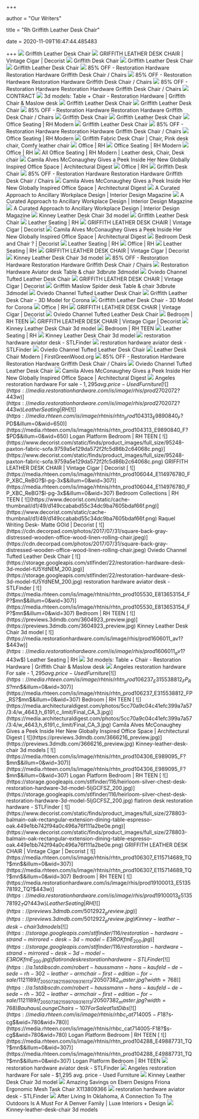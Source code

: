 +++
        
author = "Our Writers"
        
title = "Rh Griffith Leather Desk Chair"
        
date = 2020-11-09T16:47:44.485483
        
+++
[ ![](https://media.restorationhardware.com/is/image/rhis/prod6740334_E36964115_TQ?$PD$&illum=0)](https://media.restorationhardware.com/is/image/rhis/prod6740334_E36964115_TQ?$PD$&illum=0) Griffith Leather Desk Chair
[ ![](https://www.decorist.com/static/finds/product_images/full_size/116516-griffith-leather-desk-chair-vintage-cigar.d62c99824ecbc207088c04d3ac55e3a4.png)](https://www.decorist.com/static/finds/product_images/full_size/116516-griffith-leather-desk-chair-vintage-cigar.d62c99824ecbc207088c04d3ac55e3a4.png) GRIFFITH LEATHER DESK CHAIR | Vintage Cigar | Decorist
[ ![](https://media.restorationhardware.com/is/image/rhis/prod7450042_E67417323_TQ?$PD$&illum=0)](https://media.restorationhardware.com/is/image/rhis/prod7450042_E67417323_TQ?$PD$&illum=0) Griffith Desk Chair
[ ![](https://media.restorationhardware.com/is/image/rhis/prod7590049_E36964115_TQ_XBC_CC?$PD$&illum=0)](https://media.restorationhardware.com/is/image/rhis/prod7590049_E36964115_TQ_XBC_CC?$PD$&illum=0) Griffith Leather Desk Chair
[ ![](https://media.restorationhardware.com/is/image/rhis/prod7450043_E77417474_TQ?$PD$&illum=0)](https://media.restorationhardware.com/is/image/rhis/prod7450043_E77417474_TQ?$PD$&illum=0) Griffith Leather Desk Chair
[ ![](https://images.kaiyo.com/98576/restoration-hardware/chairs/home-office-chairs/used-restoration-hardware-griffith-desk-chair.jpeg)](https://images.kaiyo.com/98576/restoration-hardware/chairs/home-office-chairs/used-restoration-hardware-griffith-desk-chair.jpeg) 85% OFF - Restoration Hardware Restoration Hardware Griffith Desk Chair /  Chairs
[ ![](https://images.kaiyo.com/98576/restoration-hardware/chairs/home-office-chairs/restoration-hardware-griffith-desk-chair.jpeg)](https://images.kaiyo.com/98576/restoration-hardware/chairs/home-office-chairs/restoration-hardware-griffith-desk-chair.jpeg) 85% OFF - Restoration Hardware Restoration Hardware Griffith Desk Chair /  Chairs
[ ![](https://images.kaiyo.com/98576/restoration-hardware/chairs/home-office-chairs/buy-restoration-hardware-griffith-desk-chair.jpeg)](https://images.kaiyo.com/98576/restoration-hardware/chairs/home-office-chairs/buy-restoration-hardware-griffith-desk-chair.jpeg) 85% OFF - Restoration Hardware Restoration Hardware Griffith Desk Chair /  Chairs
[ ![](x-raw-image:///7a7b34d2cf89e3b1a19e90c7206130bee9d93979d6f2cd5d5c3d8d6d58b307c2)](x-raw-image:///7a7b34d2cf89e3b1a19e90c7206130bee9d93979d6f2cd5d5c3d8d6d58b307c2) CONTRACT
[ ![](https://b4.3ddd.ru/media/cache/tuk_model_custom_filter_en/model_images/0000/0000/0971/971436.58d4cd9cc8aed.jpeg)](https://b4.3ddd.ru/media/cache/tuk_model_custom_filter_en/model_images/0000/0000/0971/971436.58d4cd9cc8aed.jpeg) 3d models: Table + Chair - Restoration Hardware | Griffith Chair &amp;  Maslow desk
[ ![](https://media.restorationhardware.com/is/image/rhis/prod6740334_E36964115_P?$l-pd1$&wid=650)](https://media.restorationhardware.com/is/image/rhis/prod6740334_E36964115_P?$l-pd1$&wid=650) Griffith Leather Desk Chair
[ ![](https://media.restorationhardware.com/is/image/rhis/prod6740334_E36964115_F?$l-pd1$&wid=650)](https://media.restorationhardware.com/is/image/rhis/prod6740334_E36964115_F?$l-pd1$&wid=650) Griffith Leather Desk Chair
[ ![](https://images.kaiyo.com/98576/restoration-hardware/chairs/home-office-chairs/shop-restoration-hardware-griffith-desk-chair.jpeg)](https://images.kaiyo.com/98576/restoration-hardware/chairs/home-office-chairs/shop-restoration-hardware-griffith-desk-chair.jpeg) 85% OFF - Restoration Hardware Restoration Hardware Griffith Desk Chair /  Chairs
[ ![](https://media.restorationhardware.com/is/image/rhis/prod16020066_E66964066_TQ_XBC_ReBG?$PD$&illum=0)](https://media.restorationhardware.com/is/image/rhis/prod16020066_E66964066_TQ_XBC_ReBG?$PD$&illum=0) Griffith Desk Chair
[ ![](https://media.restorationhardware.com/is/image/rhis/prod16380143_E11482289_TQ_CC?$PD$&illum=0)](https://media.restorationhardware.com/is/image/rhis/prod16380143_E11482289_TQ_CC?$PD$&illum=0) Griffith Leather Desk Chair
[ ![](https://media.restorationhardware.com/is/image/rhis/prod16090136_E7415849_TQ_CC?$mn$&illum=0&wid=498)](https://media.restorationhardware.com/is/image/rhis/prod16090136_E7415849_TQ_CC?$mn$&illum=0&wid=498) Office Seating | RH Modern
[ ![](https://media.restorationhardware.com/is/image/rhis/prod7590049_E36964115_P_XBC_CC?$PD$&wid=650)](https://media.restorationhardware.com/is/image/rhis/prod7590049_E36964115_P_XBC_CC?$PD$&wid=650) Griffith Leather Desk Chair
[ ![](https://images.kaiyo.com/98576/restoration-hardware/chairs/home-office-chairs/sell-restoration-hardware-griffith-desk-chair.jpeg)](https://images.kaiyo.com/98576/restoration-hardware/chairs/home-office-chairs/sell-restoration-hardware-griffith-desk-chair.jpeg) 85% OFF - Restoration Hardware Restoration Hardware Griffith Desk Chair /  Chairs
[ ![](https://media.restorationhardware.com/is/image/rhis/prod16260022_E31144626_TQ?$mn$&illum=0&wid=498)](https://media.restorationhardware.com/is/image/rhis/prod16260022_E31144626_TQ?$mn$&illum=0&wid=498) Office Seating | RH Modern
[ ![](https://i.pinimg.com/originals/b8/5b/db/b85bdb14ae680870462812c33d5489a8.jpg)](https://i.pinimg.com/originals/b8/5b/db/b85bdb14ae680870462812c33d5489a8.jpg) Griffith Fabric Desk Chair | Chair, Pink desk chair, Comfy leather chair
[ ![](https://media.restorationhardware.com/is/image/rhis/cat10180112-bnr-F19-slide3?wid=1000&fmt=jpeg&qlt=80,0&op_sharpen=0&resMode=sharp&op_usm=0.3,1.0,5,0&iccEmbed=1)](https://media.restorationhardware.com/is/image/rhis/cat10180112-bnr-F19-slide3?wid=1000&fmt=jpeg&qlt=80,0&op_sharpen=0&resMode=sharp&op_usm=0.3,1.0,5,0&iccEmbed=1) Office | RH
[ ![](https://media.restorationhardware.com/is/image/rhis/prod16020037_E27415711_TQ_CC?$mn$&illum=0&wid=498)](https://media.restorationhardware.com/is/image/rhis/prod16020037_E27415711_TQ_CC?$mn$&illum=0&wid=498) Office Seating | RH Modern
[ ![](https://media.restorationhardware.com/is/image/rhis/cat10180112-bnr-F19-slide1?wid=1000&fmt=jpeg&qlt=80,0&op_sharpen=0&resMode=sharp&op_usm=0.3,1.0,5,0&iccEmbed=1)](https://media.restorationhardware.com/is/image/rhis/cat10180112-bnr-F19-slide1?wid=1000&fmt=jpeg&qlt=80,0&op_sharpen=0&resMode=sharp&op_usm=0.3,1.0,5,0&iccEmbed=1) Office | RH
[ ![](https://i.pinimg.com/564x/67/0b/df/670bdffa6d650271e340adf3c984b918.jpg)](https://i.pinimg.com/564x/67/0b/df/670bdffa6d650271e340adf3c984b918.jpg) All Office Seating | RH Modern | Leather desk, Chair, Desk chair
[ ![](https://media.architecturaldigest.com/photos/5cc70ccd04c41e4e279a7a5b/master/w_1600%2Cc_limit/FINAL_CA_1.jpg)](https://media.architecturaldigest.com/photos/5cc70ccd04c41e4e279a7a5b/master/w_1600%2Cc_limit/FINAL_CA_1.jpg) Camila Alves McConaughey Gives a Peek Inside Her New Globally Inspired  Office Space | Architectural Digest
[ ![](https://media.restorationhardware.com/is/image/rhis/cat10180112-bnr-F19-slide2?wid=1000&fmt=jpeg&qlt=80,0&op_sharpen=0&resMode=sharp&op_usm=0.3,1.0,5,0&iccEmbed=1)](https://media.restorationhardware.com/is/image/rhis/cat10180112-bnr-F19-slide2?wid=1000&fmt=jpeg&qlt=80,0&op_sharpen=0&resMode=sharp&op_usm=0.3,1.0,5,0&iccEmbed=1) Office | RH
[ ![](https://media.restorationhardware.com/is/image/rhis/prod7450042_E67417323_F?$PD$&wid=650)](https://media.restorationhardware.com/is/image/rhis/prod7450042_E67417323_F?$PD$&wid=650) Griffith Desk Chair
[ ![](https://images.kaiyo.com/139486/restoration-hardware/chairs/home-office-chairs/rh-teen-alessa-kashmir-desk-chair.jpeg)](https://images.kaiyo.com/139486/restoration-hardware/chairs/home-office-chairs/rh-teen-alessa-kashmir-desk-chair.jpeg) 85% OFF - Restoration Hardware Restoration Hardware Griffith Desk Chair /  Chairs
[ ![](https://media.architecturaldigest.com/photos/5cc70a9c04c41e4c229a7a56/master/w_1600%2Cc_limit/FINAL_CA_2.jpg)](https://media.architecturaldigest.com/photos/5cc70a9c04c41e4c229a7a56/master/w_1600%2Cc_limit/FINAL_CA_2.jpg) Camila Alves McConaughey Gives a Peek Inside Her New Globally Inspired  Office Space | Architectural Digest
[ ![](https://d4qwptktddc5f.cloudfront.net/RH-Contract_workplace_chairs_conference-table_lounge_sofa.jpg)](https://d4qwptktddc5f.cloudfront.net/RH-Contract_workplace_chairs_conference-table_lounge_sofa.jpg) A Curated Approach to Ancillary Workplace Design | Interior Design Magazine
[ ![](https://d4qwptktddc5f.cloudfront.net/thumbs_restoration-hardware-workplace-roundtable-wework-bryant-park-B40A1341.jpg.770x0_q95.jpg)](https://d4qwptktddc5f.cloudfront.net/thumbs_restoration-hardware-workplace-roundtable-wework-bryant-park-B40A1341.jpg.770x0_q95.jpg) A Curated Approach to Ancillary Workplace Design | Interior Design Magazine
[ ![](https://d4qwptktddc5f.cloudfront.net/RH-Contract_ancillary_furniture_chairs_conference-table_lighting_casegoods.jpg)](https://d4qwptktddc5f.cloudfront.net/RH-Contract_ancillary_furniture_chairs_conference-table_lighting_casegoods.jpg) A Curated Approach to Ancillary Workplace Design | Interior Design Magazine
[ ![](https://previews.3dmdb.com/4549430_preview.jpg)](https://previews.3dmdb.com/4549430_preview.jpg) Kinney Leather Desk Chair 3d model
[ ![](https://media.restorationhardware.com/is/image/rhis/prod7450043_E77417474_F?$PD$&wid=650)](https://media.restorationhardware.com/is/image/rhis/prod7450043_E77417474_F?$PD$&wid=650) Griffith Leather Desk Chair
[ ![](https://media.restorationhardware.com/is/image/rhis/prod20240042_E14402981_F_Frank?$443w$)](https://media.restorationhardware.com/is/image/rhis/prod20240042_E14402981_F_Frank?$443w$) Leather Seating | RH
[ ![](https://www.decorist.com/static/finds/product_images/full_size/126377-white-office-chair_edited-1.659216fa6fa38e044da95162355028e4.png)](https://www.decorist.com/static/finds/product_images/full_size/126377-white-office-chair_edited-1.659216fa6fa38e044da95162355028e4.png) GRIFFITH LEATHER DESK CHAIR | Vintage Cigar | Decorist
[ ![](https://media.architecturaldigest.com/photos/5cc70a9c04c41efc399a7a57/16:9/w_8254,h_4643,c_limit/Final_CA_3.jpg)](https://media.architecturaldigest.com/photos/5cc70a9c04c41efc399a7a57/16:9/w_8254,h_4643,c_limit/Final_CA_3.jpg) Camila Alves McConaughey Gives a Peek Inside Her New Globally Inspired  Office Space | Architectural Digest
[ ![](https://www.decorist.com/static/design_boards/160544-deskchairs.8b27961c2743213842d84de4f7a5a918.png)](https://www.decorist.com/static/design_boards/160544-deskchairs.8b27961c2743213842d84de4f7a5a918.png) Bedroom Desk and Chair ? | Decorist
[ ![](https://media.restorationhardware.com/is/image/rhis/prod21270169_E7415849_TQ_XBC_ReBG?$443w$)](https://media.restorationhardware.com/is/image/rhis/prod21270169_E7415849_TQ_XBC_ReBG?$443w$) Leather Seating | RH
[ ![](https://media.restorationhardware.com/is/image/rhis/prod18940207_E313156154_F_CC?$l-pg-3x$&illum=0&wid=307)](https://media.restorationhardware.com/is/image/rhis/prod18940207_E313156154_F_CC?$l-pg-3x$&illum=0&wid=307) Office | RH
[ ![](https://media.restorationhardware.com/is/image/rhis/prod20240042_E14402981_F_Frank_cl336006?$443w$)](https://media.restorationhardware.com/is/image/rhis/prod20240042_E14402981_F_Frank_cl336006?$443w$) Leather Seating | RH
[ ![](https://www.decorist.com/static/finds/product_images/full_size/120444-spire-desk-chair.c5f62393a5f601d70668520c2fa251c5.png)](https://www.decorist.com/static/finds/product_images/full_size/120444-spire-desk-chair.c5f62393a5f601d70668520c2fa251c5.png) GRIFFITH LEATHER DESK CHAIR | Vintage Cigar | Decorist
[ ![](https://previews.3dmdb.com/4472980_preview.jpg)](https://previews.3dmdb.com/4472980_preview.jpg) Kinney Leather Desk Chair 3d model
[ ![](https://images.kaiyo.com/120210/restoration-hardware/chairs/home-office-chairs/restoration-hardware-oviedo-desk-chair.jpeg)](https://images.kaiyo.com/120210/restoration-hardware/chairs/home-office-chairs/restoration-hardware-oviedo-desk-chair.jpeg) 85% OFF - Restoration Hardware Restoration Hardware Griffith Desk Chair /  Chairs
[ ![](https://image.3dbrute.com/wp-content/uploads/2018/08/515821.56fe69d930945.jpg)](https://image.3dbrute.com/wp-content/uploads/2018/08/515821.56fe69d930945.jpg) Restoration Hardware Aviator desk Table & chair 3dbrute 3dmodel
[ ![](https://cdn.decorpad.com/photos/2017/06/19/kell-leather-gold-desk-channel-tufting-white-chair.jpeg)](https://cdn.decorpad.com/photos/2017/06/19/kell-leather-gold-desk-channel-tufting-white-chair.jpeg) Oviedo Channel Tufted Leather Desk Chair
[ ![](https://www.decorist.com/static/finds/product_images/full_size/287979-4.bdf6c8ef49907054c48600a6a35e4fac.png)](https://www.decorist.com/static/finds/product_images/full_size/287979-4.bdf6c8ef49907054c48600a6a35e4fac.png) GRIFFITH LEATHER DESK CHAIR | Vintage Cigar | Decorist
[ ![](https://image.3dbrute.com/wp-content/uploads/2018/08/971432.58d4cd9cc84c0.jpg)](https://image.3dbrute.com/wp-content/uploads/2018/08/971432.58d4cd9cc84c0.jpg) Griffith Maslow Spider desk Table & chair 3dbrute 3dmodel
[ ![](https://cdn.decorpad.com/photos/2016/07/28/silver-button-tufted-desk-chair.jpeg)](https://cdn.decorpad.com/photos/2016/07/28/silver-button-tufted-desk-chair.jpeg) Oviedo Channel Tufted Leather Desk Chair
[ ![](https://cgmood.com/storage/previews/09-2018/775/775-3.jpeg)](https://cgmood.com/storage/previews/09-2018/775/775-3.jpeg) Griffith Leather Desk Chair - 3D Model for Corona
[ ![](https://cgmood.com/storage/previews/09-2018/775/775-4.jpeg)](https://cgmood.com/storage/previews/09-2018/775/775-4.jpeg) Griffith Leather Desk Chair - 3D Model for Corona
[ ![](https://media.restorationhardware.com/is/image/rhis/prod17390121_E49984582_TQ_CC?$l-pg-3x$&illum=0&wid=307)](https://media.restorationhardware.com/is/image/rhis/prod17390121_E49984582_TQ_CC?$l-pg-3x$&illum=0&wid=307) Office | RH
[ ![](https://www.decorist.com/static/finds/product_images/full_size/122724-toulouse-vanity-desk-o.d73e07d8421a177b602e55f33f1e9e27.png)](https://www.decorist.com/static/finds/product_images/full_size/122724-toulouse-vanity-desk-o.d73e07d8421a177b602e55f33f1e9e27.png) GRIFFITH LEATHER DESK CHAIR | Vintage Cigar | Decorist
[ ![](https://cdn.decorpad.com/photos/2018/05/15/holly-wingback-channel-wing-wood-pink-tufted-desk-chair.jpeg)](https://cdn.decorpad.com/photos/2018/05/15/holly-wingback-channel-wing-wood-pink-tufted-desk-chair.jpeg) Oviedo Channel Tufted Leather Desk Chair
[ ![](https://media.rhteen.com/is/image/rhtnis/rhtn_prod106043_E81497660_FP_XBC_ReBG?$mn$&illum=0&wid=307)](https://media.rhteen.com/is/image/rhtnis/rhtn_prod106043_E81497660_FP_XBC_ReBG?$mn$&illum=0&wid=307) Bedroom | RH TEEN
[ ![](https://www.decorist.com/static/finds/product_images/full_size/128281-writingdesk-copy.5dd449eb38f553bad238733514621b34.png)](https://www.decorist.com/static/finds/product_images/full_size/128281-writingdesk-copy.5dd449eb38f553bad238733514621b34.png) GRIFFITH LEATHER DESK CHAIR | Vintage Cigar | Decorist
[ ![](https://previews.3dmdb.com/3604887_preview.jpg)](https://previews.3dmdb.com/3604887_preview.jpg) Kinney Leather Desk Chair 3d model
[ ![](https://media.rhteen.com/is/image/rhtnis/rhtn_prod106308_E615714770_FP?$mn$&illum=0&wid=307)](https://media.rhteen.com/is/image/rhtnis/rhtn_prod106308_E615714770_FP?$mn$&illum=0&wid=307) Bedroom | RH TEEN
[ ![](https://media.restorationhardware.com/is/image/rhis/prod19100011_E413577990_TQ?$443w$)](https://media.restorationhardware.com/is/image/rhis/prod19100011_E413577990_TQ?$443w$) Leather Seating | RH
[ ![](https://previews.3dmdb.com/2267112_preview.jpg)](https://previews.3dmdb.com/2267112_preview.jpg) Kinney Leather Desk Chair 3d model
[ ![](https://storage.googleapis.com/stlfinder/45/aviator-desk-3d-model-9JzI15xP_200.jpg)](https://storage.googleapis.com/stlfinder/45/aviator-desk-3d-model-9JzI15xP_200.jpg) restoration hardware aviator desk - STLFinder
[ ![](https://storage.googleapis.com/stlfinder/117/restoration-hardware-bucket-seat-desk-chair-3d-model-DcjeyqAj_200.jpg)](https://storage.googleapis.com/stlfinder/117/restoration-hardware-bucket-seat-desk-chair-3d-model-DcjeyqAj_200.jpg) restoration hardware aviator desk - STLFinder
[ ![](https://cdn.decorpad.com/photos/2019/04/24/channel-tufted-low-black-thelma-taupe-leather-steel-office-chair.jpeg)](https://cdn.decorpad.com/photos/2019/04/24/channel-tufted-low-black-thelma-taupe-leather-steel-office-chair.jpeg) Oviedo Channel Tufted Leather Desk Chair
[ ![](https://chairish-prod.freetls.fastly.net/image/product/sized/1b89f220-0d24-4983-afc5-2b8a001095fc/modern-restoration-hardware-oviedo-leather-desk-chair-0100?aspect=fit&width=640&height=640)](https://chairish-prod.freetls.fastly.net/image/product/sized/1b89f220-0d24-4983-afc5-2b8a001095fc/modern-restoration-hardware-oviedo-leather-desk-chair-0100?aspect=fit&width=640&height=640) Leather Desk Chair Modern | FirstGreenWood.org
[ ![](https://images.kaiyo.com/98576/restoration-hardware/chairs/home-office-chairs/restoration-hardware-griffith-desk-chair-sale.jpeg)](https://images.kaiyo.com/98576/restoration-hardware/chairs/home-office-chairs/restoration-hardware-griffith-desk-chair-sale.jpeg) 85% OFF - Restoration Hardware Restoration Hardware Griffith Desk Chair /  Chairs
[ ![](https://cdn.decorpad.com/photos/2019/04/24/m_channel-tufted-low-black-thelma-taupe-leather-steel-office-chair.jpeg)](https://cdn.decorpad.com/photos/2019/04/24/m_channel-tufted-low-black-thelma-taupe-leather-steel-office-chair.jpeg) Oviedo Channel Tufted Leather Desk Chair
[ ![](https://dwgyu36up6iuz.cloudfront.net/heru80fdn/image/upload/c_fill,d_placeholder_architecturaldigest.png,fl_progressive,g_face,h_450,q_80,w_800/v1508514562/architecturaldigest_four-ways-to-give-your-home-office-a-stylish-promotion.jpg)](https://dwgyu36up6iuz.cloudfront.net/heru80fdn/image/upload/c_fill,d_placeholder_architecturaldigest.png,fl_progressive,g_face,h_450,q_80,w_800/v1508514562/architecturaldigest_four-ways-to-give-your-home-office-a-stylish-promotion.jpg) Camila Alves McConaughey Gives a Peek Inside Her New Globally Inspired  Office Space | Architectural Digest
[ ![](https://www.second-hand-furniture.com/images/?i=aHR0cHM6Ly9pbWFnZXMuY3JhaWdzbGlzdC5vcmcvMDBFMEVfZ3NYM1VIcTA1UlhfMzAweDMwMC5qcGc)](https://www.second-hand-furniture.com/images/?i=aHR0cHM6Ly9pbWFnZXMuY3JhaWdzbGlzdC5vcmcvMDBFMEVfZ3NYM1VIcTA1UlhfMzAweDMwMC5qcGc) Angeles restoration hardware For sale - $1,295 avg. price - Used Furniture
[ ![](https://media.restorationhardware.com/is/image/rhis/prod2702072?$443w$)](https://media.restorationhardware.com/is/image/rhis/prod2702072?$443w$) Leather Seating | RH
[ ![](https://media.rhteen.com/is/image/rhtnis/rhtn_prod104313_E9890840_F?$PD$&illum=0&wid=650)](https://media.rhteen.com/is/image/rhtnis/rhtn_prod104313_E9890840_F?$PD$&illum=0&wid=650) Logan Platform Bedroom | RH TEEN
[ ![](https://www.decorist.com/static/finds/product_images/full_size/95248-paxton-fabric-sofa.9759a5e129da572f2fc5d86b2c64068c.png)](https://www.decorist.com/static/finds/product_images/full_size/95248-paxton-fabric-sofa.9759a5e129da572f2fc5d86b2c64068c.png) GRIFFITH LEATHER DESK CHAIR | Vintage Cigar | Decorist
[ ![](https://media.rhteen.com/is/image/rhtnis/rhtn_prod106044_E114976780_FP_XBC_ReBG?$l-pg-3x$&illum=0&wid=307)](https://media.rhteen.com/is/image/rhtnis/rhtn_prod106044_E114976780_FP_XBC_ReBG?$l-pg-3x$&illum=0&wid=307) Bedroom Collections | RH TEEN
[ ![](https://www.decorist.com/static/cache-thumbnail/d1/49/d149ccababd55c34dc9ba7605bdaf66f.png)](https://www.decorist.com/static/cache-thumbnail/d1/49/d149ccababd55c34dc9ba7605bdaf66f.png) Raquel Writing Desk- Matte GOld | Decorist
[ ![](https://cdn.decorpad.com/photos/2017/07/31/square-back-gray-distressed-wooden-office-wood-linen-rolling-chair.jpeg)](https://cdn.decorpad.com/photos/2017/07/31/square-back-gray-distressed-wooden-office-wood-linen-rolling-chair.jpeg) Oviedo Channel Tufted Leather Desk Chair
[ ![](https://storage.googleapis.com/stlfinder/22/restoration-hardware-desk-3d-model-tU5YdNEM_200.jpg)](https://storage.googleapis.com/stlfinder/22/restoration-hardware-desk-3d-model-tU5YdNEM_200.jpg) restoration hardware aviator desk - STLFinder
[ ![](https://media.rhteen.com/is/image/rhtnis/rhtn_prod105530_E813653154_FP?$mn$&illum=0&wid=307)](https://media.rhteen.com/is/image/rhtnis/rhtn_prod105530_E813653154_FP?$mn$&illum=0&wid=307) Bedroom | RH TEEN
[ ![](https://previews.3dmdb.com/3604923_preview.jpg)](https://previews.3dmdb.com/3604923_preview.jpg) Kinney Leather Desk Chair 3d model
[ ![](https://media.restorationhardware.com/is/image/rhis/prod1606011_av1?$443w$)](https://media.restorationhardware.com/is/image/rhis/prod1606011_av1?$443w$) Leather Seating | RH
[ ![](https://b4.3ddd.ru/media/cache/tuk_model_custom_filter_en/model_images/0000/0000/0971/971440.58d4cd9cc8f5c.jpeg)](https://b4.3ddd.ru/media/cache/tuk_model_custom_filter_en/model_images/0000/0000/0971/971440.58d4cd9cc8f5c.jpeg) 3d models: Table + Chair - Restoration Hardware | Griffith Chair &amp;  Maslow desk
[ ![](https://www.second-hand-furniture.com/images/?i=aHR0cHM6Ly9pbWFnZXMuY3JhaWdzbGlzdC5vcmcvMDBoMGhfYzZ3ZzBDdXJhc3hfMzAweDMwMC5qcGc)](https://www.second-hand-furniture.com/images/?i=aHR0cHM6Ly9pbWFnZXMuY3JhaWdzbGlzdC5vcmcvMDBoMGhfYzZ3ZzBDdXJhc3hfMzAweDMwMC5qcGc) Angeles restoration hardware For sale - $1,295 avg. price - Used Furniture
[ ![](https://media.rhteen.com/is/image/rhtnis/rhtn_prod106237_E315538812_FP_RS?$mn$&illum=0&wid=307)](https://media.rhteen.com/is/image/rhtnis/rhtn_prod106237_E315538812_FP_RS?$mn$&illum=0&wid=307) Bedroom | RH TEEN
[ ![](https://media.architecturaldigest.com/photos/5cc70a9c04c41efc399a7a57/3:4/w_4643,h_6191,c_limit/Final_CA_3.jpg)](https://media.architecturaldigest.com/photos/5cc70a9c04c41efc399a7a57/3:4/w_4643,h_6191,c_limit/Final_CA_3.jpg) Camila Alves McConaughey Gives a Peek Inside Her New Globally Inspired  Office Space | Architectural Digest
[ ![](https://previews.3dmdb.com/3666216_preview.jpg)](https://previews.3dmdb.com/3666216_preview.jpg) Kinney-leather-desk-chair 3d models
[ ![](https://media.rhteen.com/is/image/rhtnis/rhtn_prod104306_E989095_F?$mn$&illum=0&wid=307)](https://media.rhteen.com/is/image/rhtnis/rhtn_prod104306_E989095_F?$mn$&illum=0&wid=307) Logan Platform Bedroom | RH TEEN
[ ![](https://storage.googleapis.com/stlfinder/116/heirloom-silver-chest-desk-restoration-hardware-3d-model-5IjGCFSZ_200.jpg)](https://storage.googleapis.com/stlfinder/116/heirloom-silver-chest-desk-restoration-hardware-3d-model-5IjGCFSZ_200.jpg) flatiron desk restoration hardware - STLFinder
[ ![](https://www.decorist.com/static/finds/product_images/full_size/278803-balmain-oak-rectangular-extension-dining-table-espresso-oak.449e1bb742f94a0c496a76f111a2be0e.png)](https://www.decorist.com/static/finds/product_images/full_size/278803-balmain-oak-rectangular-extension-dining-table-espresso-oak.449e1bb742f94a0c496a76f111a2be0e.png) GRIFFITH LEATHER DESK CHAIR | Vintage Cigar | Decorist
[ ![](https://media.rhteen.com/is/image/rhtnis/rhtn_prod106307_E115714689_TQ?$mn$&illum=0&wid=307)](https://media.rhteen.com/is/image/rhtnis/rhtn_prod106307_E115714689_TQ?$mn$&illum=0&wid=307) Bedroom | RH TEEN
[ ![](https://media.restorationhardware.com/is/image/rhis/prod19100013_E513578192_TQ?$443w$)](https://media.restorationhardware.com/is/image/rhis/prod19100013_E513578192_TQ?$443w$) Leather Seating | RH
[ ![](https://previews.3dmdb.com/5012922_preview.jpg)](https://previews.3dmdb.com/5012922_preview.jpg) Kinney-leather-desk-chair 3d models
[ ![](https://storage.googleapis.com/stlfinder/116/restoration-hardware-strand-mirrored-desk-3d-model-E3ROKfmE_200.jpg)](https://storage.googleapis.com/stlfinder/116/restoration-hardware-strand-mirrored-desk-3d-model-E3ROKfmE_200.jpg) flatiron desk restoration hardware - STLFinder
[ ![](https://a.1stdibscdn.com/robert-haussmann-hans-kaufeld-de-sede-rh-302-leather-armchair-first-edition-for-sale/1121189/f_205073821599709316113/20507382_master.jpg?width=768)](https://a.1stdibscdn.com/robert-haussmann-hans-kaufeld-de-sede-rh-302-leather-armchair-first-edition-for-sale/1121189/f_205073821599709316113/20507382_master.jpg?width=768) Bauhaus Lounge Chairs - 107 For Sale at 1stDibs
[ ![](https://media.rhteen.com/is/image/rhtnis/rhbc_cat714005-F18?$s-cg$&wid=780&wid=780)](https://media.rhteen.com/is/image/rhtnis/rhbc_cat714005-F18?$s-cg$&wid=780&wid=780) Logan Platform Bedroom | RH TEEN
[ ![](https://media.rhteen.com/is/image/rhtnis/rhtn_prod104288_E49887731_TQ?$mn$&illum=0&wid=307)](https://media.rhteen.com/is/image/rhtnis/rhtn_prod104288_E49887731_TQ?$mn$&illum=0&wid=307) Logan Platform Bedroom | RH TEEN
[ ![](https://storage.googleapis.com/stlfinder/14/restoration-hardware-set-1-3d-model-llfBi43p_200.jpg)](https://storage.googleapis.com/stlfinder/14/restoration-hardware-set-1-3d-model-llfBi43p_200.jpg) restoration hardware aviator desk - STLFinder
[ ![](https://www.second-hand-furniture.com/images/?i=aHR0cHM6Ly9pbWFnZXMuY3JhaWdzbGlzdC5vcmcvMDBWMFZfYlhSSWVmM282ajhfMzAweDMwMC5qcGc)](https://www.second-hand-furniture.com/images/?i=aHR0cHM6Ly9pbWFnZXMuY3JhaWdzbGlzdC5vcmcvMDBWMFZfYlhSSWVmM282ajhfMzAweDMwMC5qcGc) Angeles restoration hardware For sale - $1,295 avg. price - Used Furniture
[ ![](https://previews.3dmdb.com/5372448_preview)](https://previews.3dmdb.com/5372448_preview) Kinney Leather Desk Chair 3d model
[ ![](https://assets.marthastewart.com/styles/wmax-570/d33/pierre-jeanneret-chandigarh-chair/pierre-jeanneret-chandigarh-chair_0_sq.jpg)](https://assets.marthastewart.com/styles/wmax-570/d33/pierre-jeanneret-chandigarh-chair/pierre-jeanneret-chandigarh-chair_0_sq.jpg) Amazing Savings on Ebern Designs Friona Ergonomic Mesh Task Chair X113809366
[ ![](https://storage.googleapis.com/stlfinder/111/restoration-hardware-sawhorse-trestle-desk-3d-model-pX5iihjB_200.jpg)](https://storage.googleapis.com/stlfinder/111/restoration-hardware-sawhorse-trestle-desk-3d-model-pX5iihjB_200.jpg) restoration hardware aviator desk - STLFinder
[ ![](https://luxesource.com/wp-content/uploads/2020/03/LX_Colorado67_HOM_Griffith_06.jpg)](https://luxesource.com/wp-content/uploads/2020/03/LX_Colorado67_HOM_Griffith_06.jpg) After Living In Oklahoma, A Connection To The Outdoors Is A Must For A  Denver Family | Luxe Interiors + Design
[ ![](https://previews.3dmdb.com/3513418_preview.jpg)](https://previews.3dmdb.com/3513418_preview.jpg) Kinney-leather-desk-chair 3d models
